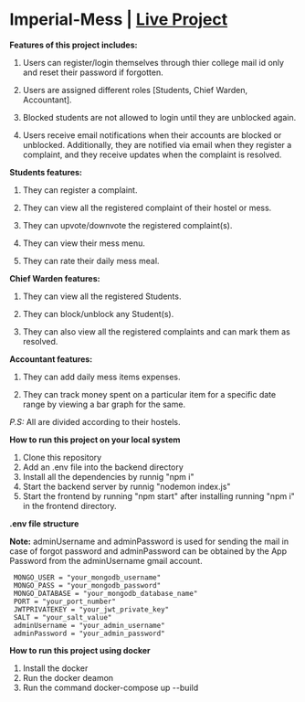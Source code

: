 # Imperial-Mess  | [Live Project](https://imperial-mess.netlify.app/)


**Features of this project includes:**

1. Users can register/login themselves through thier college mail id only and reset their password if forgotten.

2. Users are assigned different roles [Students, Chief Warden, Accountant].

3. Blocked students are not allowed to login until they are unblocked again.

4. Users receive email notifications when their accounts are blocked or unblocked. Additionally, they are notified via email when they register a complaint, and they receive updates when the complaint is resolved.

**Students features:**

1. They can register a complaint.

2. They can view all the registered complaint of their hostel or mess.

3. They can upvote/downvote the registered complaint(s).

4. They can view their mess menu.

5. They can rate their daily mess meal.

**Chief Warden features:**

1. They can view all the registered Students.

2. They can block/unblock any Student(s).

3. They can also view all the registered complaints and can mark them as resolved.

**Accountant features:**

1. They can add daily mess items expenses.

2. They can track money spent on a particular item for a specific date range by viewing a bar graph for the same.

_P.S:_ All are divided according to their hostels.

**How to run this project on your local system**

1. Clone this repository
2. Add an .env file into the backend directory
3. Install all the dependencies by runnig "npm i"
4. Start the backend server by runnig "nodemon index.js"
5. Start the frontend by running "npm start" after installing running "npm i" in the frontend directory.

**.env file structure**

**Note:** adminUsername and adminPassword is used for sending the mail in case of forgot password and adminPassword can be obtained by the App Password from the adminUsername gmail account.
```
 MONGO_USER = "your_mongodb_username"
 MONGO_PASS = "your_mongodb_password"
 MONGO_DATABASE = "your_mongodb_database_name"
 PORT = "your_port_number"
 JWTPRIVATEKEY = "your_jwt_private_key"
 SALT = "your_salt_value"
 adminUsername = "your_admin_username"
 adminPassword = "your_admin_password"
```

**How to run this project using docker**

1. Install the docker
2. Run the docker deamon
3. Run the command docker-compose up --build
